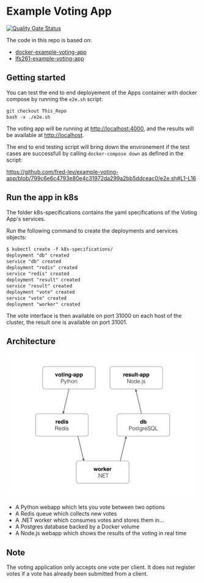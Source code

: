 # Example Voting App

[![Quality Gate Status](https://sonarcloud.io/api/project_badges/measure?project=fred-lev_example-voting-app&metric=alert_status)](https://sonarcloud.io/summary/new_code?id=fred-lev_example-voting-app)

The code in this repo is based on:

- [docker-example-voting-app](https://github.com/dockersamples/example-voting-app)
- [lfs261-example-voting-app](https://github.com/lfs261/example-voting-app)

## Getting started

You can test the end to end deployement of the Apps container with docker compose by running the `e2e.sh` script: 

```console
git checkout This_Repo
bash -x ./e2e.sh
```

The voting app will be running at [http://localhost:4000](http://localhost:4000), and the results will be available at [http://localhost](http://localhost).

The end to end testing script will bring down the environement if the test cases are successfull by calling `docker-compose down` as defined in the script:

https://github.com/fred-lev/example-voting-app/blob/799c6e6c4793e80e4c31972da299a2bb5ddceac0/e2e.sh#L1-L16

## Run the app in k8s

The folder k8s-specifications contains the yaml specifications of the Voting App's services.

Run the following command to create the deployments and services objects:

```console
$ kubectl create -f k8s-specifications/
deployment "db" created
service "db" created
deployment "redis" created
service "redis" created
deployment "result" created
service "result" created
deployment "vote" created
service "vote" created
deployment "worker" created
```

The vote interface is then available on port 31000 on each host of the cluster, the result one is available on port 31001.

## Architecture

![Architecture diagram](architecture.png)

* A Python webapp which lets you vote between two options
* A Redis queue which collects new votes
* A .NET worker which consumes votes and stores them in…
* A Postgres database backed by a Docker volume
* A Node.js webapp which shows the results of the voting in real time

## Note

The voting application only accepts one vote per client. It does not register votes if a vote has already been submitted from a client.
